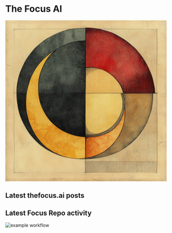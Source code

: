 # The Focus AI

![logo](./img/thefocusai.png)

## Latest thefocus.ai posts

<!-- feed: https://thefocus.ai/rss.xml -->

## Latest Focus Repo activity

<!-- The-Focus-AI repo activity -->

![example workflow](https://github.com/The-Focus-AI/The-Focus-AI/actions/workflows/build.yml/badge.svg)
